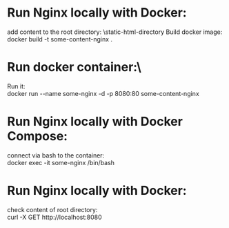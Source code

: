 # Run Nginx locally with Docker:
add content to the root directory: \static-html-directory
Build docker image:\
docker build -t some-content-nginx . 
# Run docker container:\
Run it: \
docker run --name some-nginx -d -p 8080:80 some-content-nginx 
# Run Nginx locally with Docker Compose:
connect via bash to the container: \
docker exec -it some-nginx /bin/bash 
# Run Nginx locally with Docker:
check content of root directory: \
curl -X GET   http://localhost:8080 
